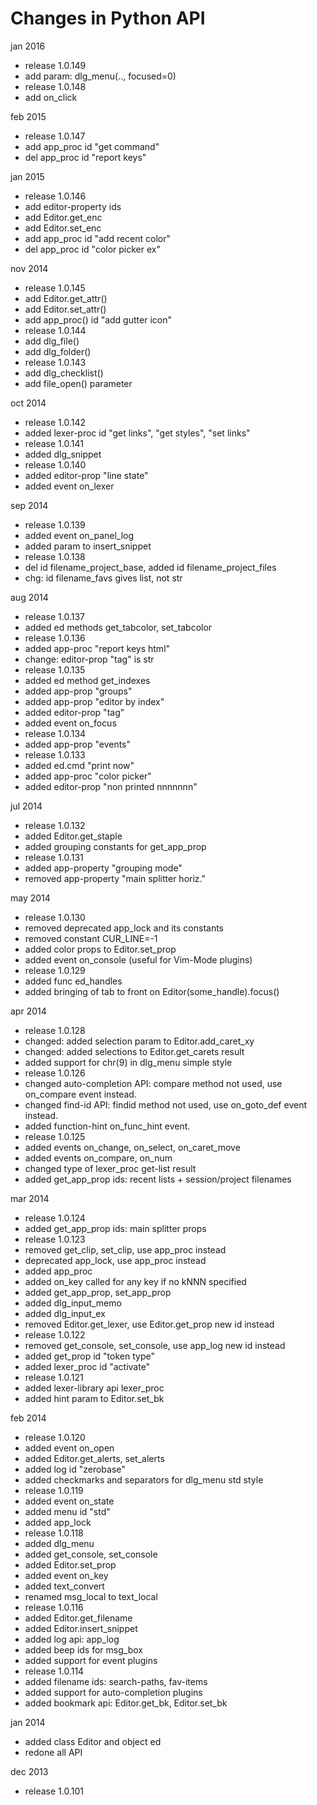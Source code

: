 Changes in Python API
=====================

jan 2016

* release 1.0.149
* add param: dlg_menu(.., focused=0)
* release 1.0.148
* add on_click

feb 2015

* release 1.0.147
* add app_proc id "get command"
* del app_proc id "report keys"

jan 2015

* release 1.0.146
* add editor-property ids
* add Editor.get_enc
* add Editor.set_enc
* add app_proc id "add recent color"
* del app_proc id "color picker ex"

nov 2014

* release 1.0.145
* add Editor.get_attr()
* add Editor.set_attr()
* add app_proc() id "add gutter icon"
* release 1.0.144
* add dlg_file()
* add dlg_folder()
* release 1.0.143
* add dlg_checklist()
* add file_open() parameter

oct 2014

* release 1.0.142
* added lexer-proc id "get links", "get styles", "set links"
* release 1.0.141
* added dlg_snippet
* release 1.0.140
* added editor-prop "line state"
* added event on_lexer

sep 2014

* release 1.0.139
* added event on_panel_log
* added param to insert_snippet
* release 1.0.138
* del id filename_project_base, added id filename_project_files
* chg: id filename_favs gives list, not str

aug 2014

* release 1.0.137
* added ed methods get_tabcolor, set_tabcolor
* release 1.0.136
* added app-proc "report keys html"
* change: editor-prop "tag" is str
* release 1.0.135
* added ed method get_indexes
* added app-prop "groups"
* added app-prop "editor by index"
* added editor-prop "tag"
* added event on_focus
* release 1.0.134
* added app-prop "events"
* release 1.0.133
* added ed.cmd "print now"
* added app-proc "color picker"
* added editor-prop "non printed nnnnnnn"

jul 2014

* release 1.0.132
* added Editor.get_staple
* added grouping constants for get_app_prop
* release 1.0.131
* added app-property "grouping mode"
* removed app-property "main splitter horiz."

may 2014

* release 1.0.130
* removed deprecated app_lock and its constants
* removed constant CUR_LINE=-1
* added color props to Editor.set_prop
* added event on_console (useful for Vim-Mode plugins)
* release 1.0.129
* added func ed_handles
* added bringing of tab to front on Editor(some_handle).focus()

apr 2014

* release 1.0.128
* changed: added selection param to Editor.add_caret_xy
* changed: added selections to Editor.get_carets result
* added support for chr(9) in dlg_menu simple style
* release 1.0.126
* changed auto-completion API: compare method not used, use on_compare event instead.
* changed find-id API: findid method not used, use on_goto_def event instead.
* added function-hint on_func_hint event.
* release 1.0.125
* added events on_change, on_select, on_caret_move
* added events on_compare, on_num
* changed type of lexer_proc get-list result
* added get_app_prop ids: recent lists + session/project filenames

mar 2014

* release 1.0.124
* added get_app_prop ids: main splitter props
* release 1.0.123
* removed get_clip, set_clip, use app_proc instead
* deprecated app_lock, use app_proc instead
* added app_proc
* added on_key called for any key if no kNNN specified
* added get_app_prop, set_app_prop
* added dlg_input_memo
* added dlg_input_ex
* removed Editor.get_lexer, use Editor.get_prop new id instead
* release 1.0.122
* removed get_console, set_console, use app_log new id instead
* added get_prop id "token type"
* added lexer_proc id "activate"
* release 1.0.121
* added lexer-library api lexer_proc
* added hint param to Editor.set_bk

feb 2014

* release 1.0.120
* added event on_open
* added Editor.get_alerts, set_alerts
* added log id "zerobase"
* added checkmarks and separators for dlg_menu std style
* release 1.0.119
* added event on_state
* added menu id "std"
* added app_lock
* release 1.0.118
* added dlg_menu
* added get_console, set_console
* added Editor.set_prop
* added event on_key
* added text_convert
* renamed msg_local to text_local
* release 1.0.116
* added Editor.get_filename
* added Editor.insert_snippet
* added log api: app_log
* added beep ids for msg_box
* added support for event plugins
* release 1.0.114
* added filename ids: search-paths, fav-items
* added support for auto-completion plugins
* added bookmark api: Editor.get_bk, Editor.set_bk

jan 2014

* added class Editor and object ed
* redone all API

dec 2013

* release 1.0.101
